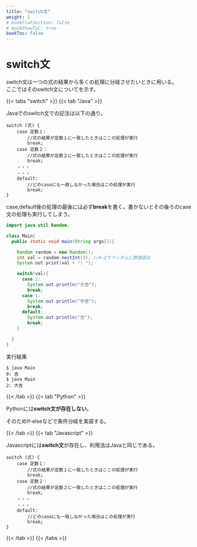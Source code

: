 ```yaml
---
title: "switch文"
weight: 1
# bookFlatSection: false
# bookShowToC: true
bookToc: false
---
```


# switch文

switch文は一つの式の結果から多くの処理に分岐させたいときに用いる。  
ここではそのswitch文についてを示す。

{{< tabs "switch" >}}
{{< tab "Java" >}}

Javaでのswitch文での記法は以下の通り。  

```
switch (式) {
    case 定数１:
        //式の結果が定数１に一致したときはここの処理が実行
        break;
    case 定数２：
        //式の結果が定数２に一致したときはここの処理が実行
        break;
    ・・・
    ・・・
    default:
        //どのcaseにも一致しなかった場合はこの処理が実行
        break;
}
```

case,default後の処理の最後には必ず**break**を書く。書かないとその後ろのcase文の処理も実行してしまう。  


```java
import java.util.Random;

class Main{
  public static void main(String args[]){

    Random random = new Random();
    int val = random.nextInt(3); //0~2でランダムに数値選出
    System.out.print(val + ": ");

    switch(val){
      case 2:
        System.out.println("大吉");
        break;
      case 1:
        System.out.println("中吉");
        break;
      default:
        System.out.println("吉");
        break;
    }

  }
}
```

実行結果

```
$ java Main
0: 吉
$ java Main
2: 大吉
```

{{< /tab >}}
{{< tab "Python" >}}

Pythonには**switch文が存在しない**。  

そのためif-elseなどで条件分岐を実装する。

{{< /tab >}}
{{< tab "Javascript" >}}

Javascriptには**switch文**が存在し、利用法はJavaと同じである。

```
switch (式) {
    case 定数１:
        //式の結果が定数１に一致したときはここの処理が実行
        break;
    case 定数２：
        //式の結果が定数２に一致したときはここの処理が実行
        break;
    ・・・
    ・・・
    default:
        //どのcaseにも一致しなかった場合はこの処理が実行
        break;
}
```


{{< /tab >}}
{{< /tabs >}}



